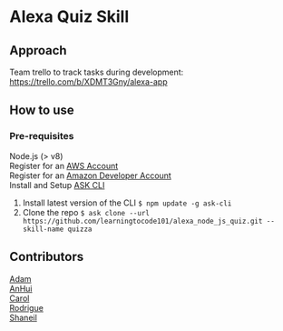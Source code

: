 # Alexa Quiz Skill

## Approach
Team trello to track tasks during development: https://trello.com/b/XDMT3Gny/alexa-app 

## How to use
### Pre-requisites
Node.js (> v8)  
Register for an [AWS Account](https://aws.amazon.com/)  
Register for an [Amazon Developer Account](https://developer.amazon.com)  
Install and Setup [ASK CLI](https://developer.amazon.com/docs/smapi/quick-start-alexa-skills-kit-command-line-interface.html)  
1. Install latest version of the CLI
```$ npm update -g ask-cli```
2. Clone the repo
```$ ask clone --url https://github.com/learningtocode101/alexa_node_js_quiz.git --skill-name quizza```

## Contributors
[Adam](https://github.com/rednblack99)  
[AnHui](https://github.com/anhuiyang)  
[Carol](https://github.com/CazaBelle)  
[Rodrigue](https://github.com/Rodrigue-K)  
[Shaneil](https://github.com/learningtocode101)  


